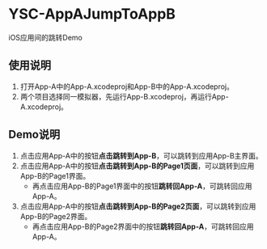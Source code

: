# YSC-AppAJumpToAppB
iOS应用间的跳转Demo

## 使用说明
1. 打开App-A中的App-A.xcodeproj和App-B中的App-A.xcodeproj。
2. 两个项目选择同一模拟器，先运行App-B.xcodeproj，再运行App-A.xcodeproj。

## Demo说明
1. 点击应用App-A中的按钮**点击跳转到App-B**，可以跳转到应用App-B主界面。
2. 点击应用App-A中的按钮**点击跳转到App-B的Page1页面**，可以跳转到应用App-B的Page1界面。
    - 再点击应用App-B的Page1界面中的按钮**跳转回App-A**，可跳转回应用App-A。
3. 点击应用App-A中的按钮**点击跳转到App-B的Page2页面**，可以跳转到应用App-B的Page2界面。
    - 再点击应用App-B的Page2界面中的按钮**跳转回App-A**，可跳转回应用App-A。
